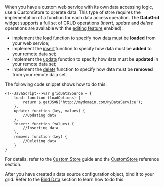 When you have a custom web service with its own data accessing logic, use a CustomStore to operate data. This type of store requires the implementation of a function for each data access operation. The **DataGrid** widget supports a full set of CRUD operations (*insert*, *update* and *delete* operations are available with the [editing feature](/concepts/10%20UI%20Widgets/70%20Data%20Grid/070%20Data%20Editing/10%20Data%20Editing.md '/Documentation/Guide/UI_Widgets/Data_Grid/Data_Editing/') enabled):

- implement the [load](/api-reference/30%20Data%20Layer/CustomStore/1%20Configuration/load.md '/Documentation/ApiReference/Data_Layer/CustomStore/Configuration/#load') function to specify how data must be **loaded** from your web service;
- implement the [insert](/api-reference/30%20Data%20Layer/CustomStore/1%20Configuration/insert.md '/Documentation/ApiReference/Data_Layer/CustomStore/Configuration/#insert') function to specify how data must be **added** to your remote data set;
- implement the [update](/api-reference/30%20Data%20Layer/CustomStore/1%20Configuration/update.md '/Documentation/ApiReference/Data_Layer/CustomStore/Configuration/#update') function to specify how data must be **updated** in your remote data set;
- implement the [delete](/Documentation/ApiReference/Data_Layer/CustomStore/Configuration/#delete) function to specify how data must be **removed** from your remote data set.

The following code snippet shows how to do this. 

	<!--JavaScript-->var gridDataSource = {
		load: function (loadOptions) {
			return $.getJSON('http://mydomain.com/MyDataService');
		},
		update: function (key, values) {
			//Updating data
		},
		insert: function (values) {
			//Inserting data
		},
		remove: function (key) {
			//Deleting data
		}
	}

For details, refer to the [Custom Store](/concepts/10%20UI%20Widgets/70%20Data%20Grid/012%20Use%20Custom%20Store '/Documentation/Guide/UI_Widgets/Data_Grid/Use_Custom_Store/') guide and the [CustomStore](/api-reference/30%20Data%20Layer/CustomStore '/Documentation/ApiReference/Data_Layer/CustomStore/') reference section.

After you have created a data source configuration object, bind it to your grid. Refer to the [Bind Data](/concepts/10%20UI%20Widgets/70%20Data%20Grid/010%20Data%20Binding/20%20Bind%20Data.md '/Documentation/Guide/UI_Widgets/Data_Grid/Data_Binding/#Bind_Data') section to learn how to do this.